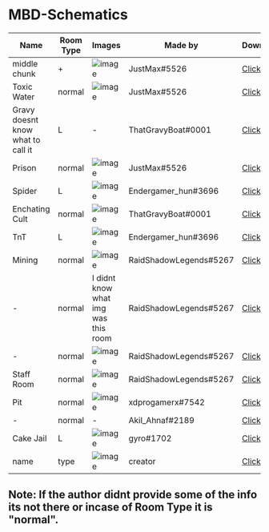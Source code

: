 <h1 id="mbd-schematics">MBD-Schematics</h1>
<style>
table {
    width:100%;
}
</style>
<table>
<style>
table {
    width:100%;
}
</style>
	<thead>
		<tr>
			<th>Name</th>
			<th>Room Type</th>
			<th>Images</th>
			<th>Made by</th>
			<th>Download</th>
		</tr>
	</thead>
	<tbody>
		<tr>
			<td>middle chunk</td>
			<td>+</td>
			<td><img src="https://github.com/Zero5G/MBD-Schematics/blob/main/Screenshots/JustMax/JustMax-type=+.png?raw=true" alt="image"></td>
			<td>JustMax#5526</td>
			<td><a href="https://github.com/Zero5G/MBD-Schematics/blob/main/Schematics/JustMax/middle2.schem?raw=true">Click here</a></td>
		</tr>
		<tr>
			<td>Toxic Water</td>
			<td>normal</td>
			<td><img src="https://github.com/Zero5G/MBD-Schematics/blob/main/Screenshots/JustMax/toxicwater.png?raw=true" alt="image"></td>
			<td>JustMax#5526</td>
			<td><a href="https://github.com/Zero5G/MBD-Schematics/blob/main/Schematics/JustMax/toxic_water.schem?raw=true">Click here</a></td>
		</tr>
		<tr>
			<td>Gravy doesnt know what to call it</td>
			<td>L</td>
			<td>-</td>
			<td>ThatGravyBoat#0001</td>
			<td><a href="https://github.com/Zero5G/MBD-Schematics/blob/main/Schematics/ThatGravyBoat/1-1corner_caged_chest.schem?raw=true">Click here</a></td>
		</tr>
		<tr>
			<td>Prison</td>
			<td>normal</td>
			<td><img src="https://github.com/Zero5G/MBD-Schematics/blob/main/Screenshots/JustMax/prison.png?raw=true" alt="image"></td>
			<td>JustMax#5526</td>
			<td><a href="https://github.com/Zero5G/MBD-Schematics/blob/main/Schematics/JustMax/prison.schem?raw=true">Click here</a></td>
		</tr>
		<tr>
			<td>Spider</td>
			<td>L</td>
			<td><img src="https://github.com/Zero5G/MBD-Schematics/blob/main/Screenshots/Endergamer_hun/spider.png?raw=true" alt="image"></td>
			<td>Endergamer_hun#3696</td>
			<td><a href="https://github.com/Zero5G/MBD-Schematics/blob/main/Schematics/Endergamer_hun/1_chunk_corner_spiders.schem?raw=true">Click here</a></td>
		</tr>
		<tr>
			<td>Enchating Cult</td>
			<td>normal</td>
			<td><img src="https://github.com/Zero5G/MBD-Schematics/blob/main/Screenshots/ThatGravyBoat/ench-cult.png?raw=true" alt="image"></td>
			<td>ThatGravyBoat#0001</td>
			<td><a href="https://github.com/Zero5G/MBD-Schematics/blob/main/Schematics/ThatGravyBoat/1-1enchanting_cult.schem?raw=true">Click here</a></td>
		</tr>
		<tr>
			<td>TnT</td>
			<td>L</td>
			<td><img src="https://github.com/Zero5G/MBD-Schematics/blob/main/Screenshots/Endergamer_hun/tnt.jpg?raw=true" alt="image"></td>
			<td>Endergamer_hun#3696</td>
			<td><a href="https://github.com/Zero5G/MBD-Schematics/blob/main/Schematics/Endergamer_hun/tnt_X_room.schem?raw=true">Click here</a></td>
		</tr>
		<tr>
			<td>Mining</td>
			<td>normal</td>
			<td><img src="https://github.com/Zero5G/MBD-Schematics/blob/main/Screenshots/RaidShadowLegends/mining.png?raw=true" alt="image"></td>
			<td>RaidShadowLegends#5267</td>
			<td><a href="https://github.com/Zero5G/MBD-Schematics/blob/main/Schematics/RaidShadowLegends/Dungeon_Room_Mining_Themed.schem?raw=true">Click here</a></td>
		</tr>
		<tr>
			<td>-</td>
			<td>normal</td>
			<td>I didnt know what img was this room</td>
			<td>RaidShadowLegends#5267</td>
			<td><a href="https://github.com/Zero5G/MBD-Schematics/blob/main/Schematics/RaidShadowLegends/dungeon_room_3.schem?raw=true">Click here</a></td>
		</tr>
		<tr>
			<td>-</td>
			<td>normal</td>
			<td><img src="https://github.com/Zero5G/MBD-Schematics/blob/main/Screenshots/RaidShadowLegends/1.png?raw=true" alt="image"></td>
			<td>RaidShadowLegends#5267</td>
			<td><a href="https://github.com/Zero5G/MBD-Schematics/blob/main/Schematics/RaidShadowLegends/dungeon_room_4.schem?raw=true">Click here</a></td>
		</tr>
		<tr>
			<td>Staff Room</td>
			<td>normal</td>
			<td><img src="https://github.com/Zero5G/MBD-Schematics/blob/main/Screenshots/RaidShadowLegends/staffroom.png?raw=true" alt="image"></td>
			<td>RaidShadowLegends#5267</td>
			<td><a href="https://github.com/Zero5G/MBD-Schematics/blob/main/Schematics/RaidShadowLegends/dungeon_room_5.schem?raw=true">Click here</a></td>
		</tr>
		<tr>
			<td>Pit</td>
			<td>normal</td>
			<td><img src="https://github.com/Zero5G/MBD-Schematics/blob/main/Screenshots/xdprogamer/pit.png?raw=true" alt="image"></td>
			<td>xdprogamerx#7542</td>
			<td><a href="https://github.com/Zero5G/MBD-Schematics/blob/main/Schematics/xdprogamer/Pit.schem?raw=true">Click here</a></td>
		</tr>
		<tr>
			<td>-</td>
			<td>normal</td>
			<td>-</td>
			<td>Akil_Ahnaf#2189</td>
			<td><a href="https://github.com/Zero5G/MBD-Schematics/blob/main/Schematics/Akil_Ahnaf/moul_berry_dungeons_room_1x1_v2.schem?raw=true">Click here</a></td>
		</tr>
		<tr>
			<td>Cake Jail</td>
			<td>L</td>
			<td><img src="https://github.com/Zero5G/MBD-Schematics/blob/main/Screenshots/gyro/cake.png?raw=true" alt="image"></td>
			<td>gyro#1702</td>
			<td><a href="https://github.com/Zero5G/MBD-Schematics/blob/main/Schematics/gyro/room_cake_jail.schem?raw=true">Click here</a></td>
		</tr>
		<tr>
			<td>name</td>
			<td>type</td>
			<td><img src="" alt="image"></td>
			<td>creator</td>
			<td><a href="">Click here</a></td>
		</tr>
	</tbody>
</table>
<h2 id="note-if-the-author-didnt-provide-some-of-the-info-its-not-there-or-incase-of-room-type-it-is-normal-">Note: If the author didnt provide some of the info its not there or incase of Room Type it is &quot;normal&quot;.</h2>
